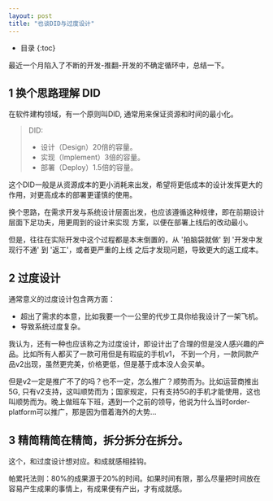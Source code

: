 ```yaml
---
layout: post
title: "也谈DID与过度设计"
---
```


* 目录
{:toc}

最近一个月陷入了不断的开发-推翻-开发的不确定循环中，总结一下。

## 1 换个思路理解 DID

在软件建构领域，有一个原则叫DID, 通常用来保证资源和时间的最小化。

> DID:
> * 设计（Design）20倍的容量。
> * 实现（Implement）3倍的容量。
> * 部署（Deploy）1.5倍的容量。

这个DID一般是从资源成本的更小消耗来出发，希望将更低成本的设计发挥更大的作用，对更高成本的部署更谨慎的使用。

换个思路，在需求开发与系统设计层面出发，也应该遵循这种规律，即在前期设计层面下足功夫，用更周到的设计来实现
方案，以便在部署上线后的改动最小。

但是，往往在实际开发中这个过程都是本末倒置的，从 '拍脑袋就做' 到 '开发中发现行不通' 到 '返工'，或者更严重的上线
之后才发现问题，导致更大的返工成本。

## 2 过度设计

通常意义的过度设计包含两方面：
* 超出了需求的本意，比如我要一个一公里的代步工具你给我设计了一架飞机。
* 导致系统过度复杂。

我认为，还有一种也应该称之为过度设计，即设计出了合理的但是没人感兴趣的产品。比如所有人都买了一款可用但是有瑕疵的手机v1，
不到一个月，一款同款产品v2出现，虽然更完美，价格更低，但是基于成本没人会买单。

但是v2一定是推广不了的吗？也不一定，怎么推广？顺势而为。比如运营商推出5G, 只有v2支持，这叫顺势而为；国家规定，只有支持5G的手机才能使用，这也叫顺势而为。晚上做班车下班，遇到一个之前的领导，他说为什么当时order-platform可以推广，那是因为借着海外的大势...

## 3 精简精简在精简，拆分拆分在拆分。

这个，和过度设计想对应。和成就感相挂钩。

帕累托法则：80%的成果源于20%的时间。如果时间有限，那么尽量把时间放在容易产生成果的事情上，有成果便有产出，才有成就感。
